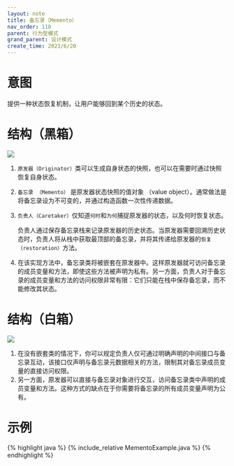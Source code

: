 ```yaml
---
layout: note
title: 备忘录（Memento）
nav_order: 110
parent: 行为型模式
grand_parent: 设计模式
create_time: 2023/6/20
---
```


# 意图

提供一种状态恢复机制，让用户能够回到某个历史的状态。

# 结构（黑箱）

![](https://cdn.jsdelivr.net/gh/luguosong/images@master/blog-img/202306201842304-%E5%A4%87%E5%BF%98%E5%BD%95%E7%BB%93%E6%9E%84.png)

1. `原发器（Originator）`类可以生成自身状态的快照，也可以在需要时通过快照恢复自身状态。
2. `备忘录 （Memento）` 是原发器状态快照的值对象 （value object）。通常做法是将备忘录设为不可变的，并通过构造函数一次性传递数据。
3. `负责人（Caretaker）`仅知道`何时`和`为何`捕捉原发器的状态，以及何时恢复状态。

   负责人通过保存备忘录栈来记录原发器的历史状态。当原发器需要回溯历史状态时，负责人将从栈中获取最顶部的备忘录，并将其传递给原发器的`恢复（restoration）`方法。
4. 在该实现方法中，备忘录类将被嵌套在原发器中。这样原发器就可访问备忘录的成员变量和方法，即使这些方法被声明为私有。另一方面，负责人对于备忘录的成员变量和方法的访问权限非常有限：它们只能在栈中保存备忘录，而不能修改其状态。

# 结构（白箱）

![](https://cdn.jsdelivr.net/gh/luguosong/images@master/blog-img/202306202352328-%E5%A4%87%E5%BF%98%E5%BD%95%E7%99%BD%E7%AE%B1%E6%A8%A1%E5%BC%8F.png)

1. 在没有嵌套类的情况下，你可以规定负责人仅可通过明确声明的中间接口与备忘录互动，该接口仅声明与备忘录元数据相关的方法，限制其对备忘录成员变量的直接访问权限。
2. 另一方面，原发器可以直接与备忘录对象进行交互，访问备忘录类中声明的成员变量和方法。这种方式的缺点在于你需要将备忘录的所有成员变量声明为公有。

# 示例

{% highlight java %}
{% include_relative MementoExample.java %}
{% endhighlight %}
